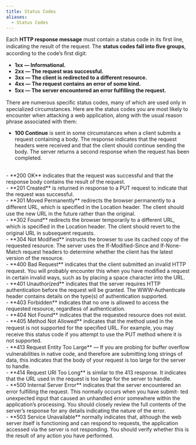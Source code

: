 ```yaml
---
title: Status Codes
aliases:
  - Status Codes
---
```

Each **HTTP response message** must contain a status code in its ﬁrst line, indicating the result of the request. The **status codes fall into ﬁve groups**, according to the code’s ﬁrst digit:
- **1xx — Informational.**
- **2xx — The request was successful.**
- **3xx — The client is redirected to a different resource.**
- **4xx — The request contains an error of some kind.**
- **5xx — The server encountered an error fulﬁlling the request.**

There are numerous speciﬁc status codes, many of which are used only in specialized circumstances. Here are the status codes you are most likely to encounter when attacking a web application, along with the usual reason phrase associated with them:

- **100 Continue** is sent in some circumstances when a client submits a request containing a body. The response indicates that the request headers were received and that the client should continue sending the body. The server returns a second response when the request has been completed.
<br>
- **200 OK** indicates that the request was successful and that the response body contains the result of the request.
<br>
- **201 Created** is returned in response to a PUT request to indicate that the request was successful.
<br>
- **301 Moved Permanently** redirects the browser permanently to a different URL, which is speciﬁed in the Location header. The client should use the new URL in the future rather than the original.
<br>
- **302 Found** redirects the browser temporarily to a different URL, which is speciﬁed in the Location header. The client should revert to the original URL in subsequent requests.
<br>
- **304 Not Modified** instructs the browser to use its cached copy of the requested resource. The server uses the If-Modified-Since and If-None- Match request headers to determine whether the client has the latest version of the resource.
<br>
- **400 Bad Request** indicates that the client submitted an invalid HTTP request. You will probably encounter this when you have modiﬁed a request in certain invalid ways, such as by placing a space character into the URL.
<br>
- **401 Unauthorized** indicates that the server requires HTTP authentication before the request will be granted. The WWW-Authenticate header contains details on the type(s) of authentication supported.
<br>
- **403 Forbidden** indicates that no one is allowed to access the requested resource, regardless of authentication.
<br>
- **404 Not Found** indicates that the requested resource does not exist. 
<br>
- **405 Method Not Allowed** indicates that the method used in the request is not supported for the speciﬁed URL. For example, you may receive this status code if you attempt to use the PUT method where it is not supported.
<br>
- **413 Request Entity Too Large** — If you are probing for buffer overﬂow vulnerabilities in native code, and therefore are submitting long strings of data, this indicates that the body of your request is too large for the server to handle.
<br>
- **414 Request URI Too Long** is similar to the 413 response. It indicates that the URL used in the request is too large for the server to handle.
<br>
- **500 Internal Server Error** indicates that the server encountered an error fulﬁlling the request. This normally occurs when you have submit- ted unexpected input that caused an unhandled error somewhere within the application’s processing. You should closely review the full contents of the server’s response for any details indicating the nature of the error.
<br>
- **503 Service Unavailable** normally indicates that, although the web server itself is functioning and can respond to requests, the application accessed via the server is not responding. You should verify whether this is the result of any action you have performed.